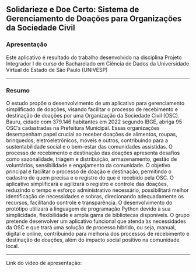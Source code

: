 ## Solidarieze e Doe Certo: Sistema de Gerenciamento de Doações para Organizações da Sociedade Civil

### Apresentação

Este aplicativo é resultado do trabalho desenvolvido na disciplina Projeto Integrador I do curso de Bacharelado em Ciência de Dados da Universidade Virtual do Estado de São Paulo (UNIVESP)

---

### Resumo

O estudo propõe o desenvolvimento de um aplicativo para gerenciamento simplificado de doações, visando facilitar o processo de recebimento e destinação de doações por uma Organização da Sociedade Civil (OSC). Bauru, cidade com 379.146 habitantes em 2022 segundo IBGE, abriga 95 OSC’s cadastradas na Prefeitura Municipal. Essas organizações desempenham papel crucial ao receber doações de alimentos, roupas, brinquedos, eletroeletrônicos, móveis e outros, contribuindo para a sustentabilidade social e o bem-estar das comunidades assistidas. O processo de recebimento e destinação das doações apresenta desafios como sazonalidade, triagem e distribuição, armazenamento, gestão de voluntários, sensibilidade e engajamento da comunidade. O objetivo principal é facilitar o processo de doação e destinação, permitindo o cadastro de quem precisa e o registro do que é recebido pela OSC. O aplicativo simplificará e agilizará o registro e controle das doações, reduzindo o tempo e esforço administrativo necessário, possibilitará melhor identificação de necessidades e sobras, direcionando adequadamente os recursos, facilitando controle e transparência. O desenvolvimento do protótipo utilizará a linguagem de programação Python devido à sua simplicidade, flexibilidade e ampla gama de bibliotecas disponíveis. O grupo pretende desenvolver um aplicativo funcional que atenda às necessidades da OSC e que trará uma solução de processo híbrido, ou seja, manual, digital e online, contribuindo para melhoria dos processos de recebimento e destinação de doações, além do impacto social positivo na comunidade local.

---

Link do vídeo de apresentação:
